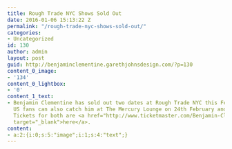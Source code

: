 ```yaml
---
title: Rough Trade NYC Shows Sold Out
date: 2016-01-06 15:13:22 Z
permalink: "/rough-trade-nyc-shows-sold-out/"
categories:
- Uncategorized
id: 130
author: admin
layout: post
guid: http://benjaminclementine.garethjohnsdesign.com/?p=130
content_0_image:
- '134'
content_0_lightbox:
- '0'
content_1_text:
- Benjamin Clementine has sold out two dates at Rough Trade NYC this February, but
  US fans can also catch him at The Mercury Lounge on 24th February and 1st March.
  Tickets for both are <a href="http://www.ticketmaster.com/Benjamin-Clementine-tickets/artist/1953881?tm_link=edp_Artist_Name"
  target="_blank">here</a>.
content:
- a:2:{i:0;s:5:"image";i:1;s:4:"text";}
---
```


